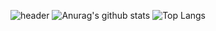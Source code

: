 ![header](https://capsule-render.vercel.app/api?type=waving&color=timeGradient&height=240&section=header&text=HELLO,%20I'M%20RARA👋&fontSize=48&animation=fadeIn&fontAlignY=44)
![Anurag's github stats](https://github-readme-stats.vercel.app/api?username=rara-record&show_icons=true&theme=tokyonight)
![Top Langs](https://github-readme-stats.vercel.app/api/top-langs/?username=rara-record&layout=compact&theme=tokyonight)
<script src="https://gist.github.com/rara-record/52615b7a714bff3b02664a2aa3e65bee.js"></script>
